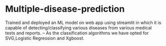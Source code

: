 # Multiple-disease-prediction
 Trained and deployed an ML model on web app using streamlit in which it is capable of detecting/classifying various diseases from various medical tests and reports. – As the classification algorithms we have opted for SVG,Logistic Regression and Xgboost.

